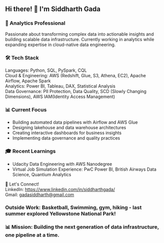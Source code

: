 ## Hi there! 👋 I'm Siddharth Gada

### 🚀 Analytics Professional
Passionate about transforming complex data into actionable insights and building scalable data infrastructure. Currently working in analytics while expanding expertise in cloud-native data engineering.

### 🛠️ Tech Stack
Languages: Python, SQL, PySpark, CQL <br>
Cloud & Engineering: AWS (Redshift, Glue, S3, Athena, EC2), Apache Airflow, Apache Spark<br>
Analytics: Power BI, Tableau, DAX, Statistical Analysis<br>
Data Governance: PII Protection, Data Quality, SCD (Slowly Changing Dimensions), AWS IAM(Identity Access Management) <br>

### 📊 Current Focus
- Building automated data pipelines with Airflow and AWS Glue
- Designing lakehouse and data warehouse architectures
- Creating interactive dashboards for business insights
- Implementing data governance and quality practices

### 🎓 Recent Learnings
- Udacity Data Engineering with AWS Nanodegree
- Virtual Job Simulation Experience: PwC Power BI, British Airways Data Science, Quantium Analytics

🤝 Let's Connect! <br>
LinkedIn: https://www.linkedin.com/in/siddharthgada/ <br>
Gmail: gadasiddharth@gmail.com

### Outside Work: Basketball, Swimming, gym, hiking - last summer explored Yellowstone National Park!

### 📊 Mission: Building the next generation of data infrastructure, one pipeline at a time.

